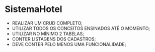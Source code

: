 # SistemaHotel
- REALIZAR UM CRUD COMPLETO;
- UTILIZAR TODOS OS CONCEITOS ENSINADOS ATÉ O MOMENTO;
- UTILIZAR NO MÍNIMO 2 TABELAS;
- CONTER LISTAGENS DOS CADASTROS;
- DEVE CONTER PELO MENOS UMA FUNCIONALIDADE;